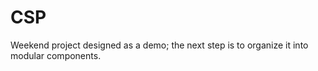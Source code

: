 # CSP

Weekend project designed as a demo; the next step is to organize it into modular components.
